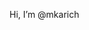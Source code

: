 Hi, I’m @mkarich

<!---
mkarich/mkarich is a ✨ special ✨ repository because its `README.md` (this file) appears on your GitHub profile.
You can click the Preview link to take a look at your changes.
--->
